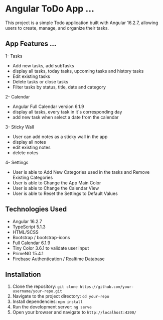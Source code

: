 # Angular ToDo App ...
This project is a simple Todo application built with Angular 16.2.7, allowing users to create, manage, and organize their tasks.

## App Features ... 
1- Tasks 
  - Add new tasks, add subTasks
  - display all tasks, today tasks, upcoming tasks and history tasks
  - Edit existing tasks
  - Delete tasks or close tasks
  - Filter tasks by status, title, date and category

2- Calendar
  - Angular Full Calendar version 6.1.9
  - display all tasks, every task in it`s corresponding day
  - add new task when select a date from the calendar

3- Sticky Wall
  - User can add notes as a sticky wall in the app
  - display all notes
  - edit existing notes
  - delete notes

4- Settings
  - User is able to Add New Categories used in the tasks and Remove Existing Categories
  - User is able to Change the App Main Color
  - User is able to Change the Calendar View
  - User is able to Reset the Settings to Default Values

## Technologies Used

- Angular 16.2.7
- TypeScript 5.1.3
- HTML/SCSS
- Bootstrap / bootstrap-icons
- Full Calendar 6.1.9
- Tiny Color 3.6.1 to validate user input
- PrimeNG 15.4.1
- Firebase Authentication / Realtime Database


## Installation

1. Clone the repository: `git clone https://github.com/your-username/your-repo.git`
2. Navigate to the project directory: `cd your-repo`
3. Install dependencies: `npm install`
4. Run the development server: `ng serve`
5. Open your browser and navigate to `http://localhost:4200/`

